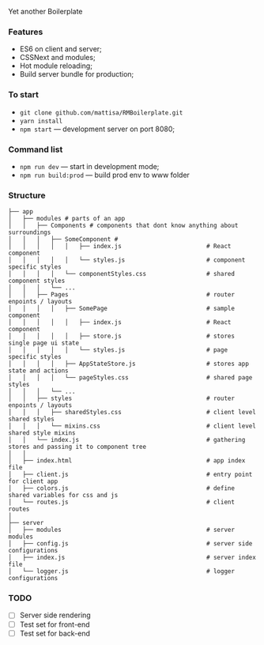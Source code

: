 Yet another Boilerplate

### Features
- ES6 on client and server;
- CSSNext and modules;
- Hot module reloading;
- Build server bundle for production;

### To start
- `git clone github.com/mattisa/RMBoilerplate.git`
- `yarn install`
- `npm start` — development server on port 8080;

### Command list
- `npm run dev` — start in development mode;
- `npm run build:prod` — build prod env to www folder

### Structure
```
├── app
│   ├── modules # parts of an app
│   │   ├── Components # components that dont know anything about surroundings
│   │   │   ├── SomeComponent #
│   │   │   │   │   ├── index.js                        # React component
│   │   │   │   │   └── styles.js                       # component specific styles
│   │   │   │   └── componentStyles.css                 # shared component styles
│   │   │   └── ...
│   │   ├── Pages                                       # router enpoints / layouts
│   │   │   │   ├── SomePage                            # sample component
│   │   │   │   │   ├── index.js                        # React component
│   │   │   │   │   ├── store.js                        # stores single page ui state
│   │   │   │   │   └── styles.js                       # page specific styles
│   │   │   │   ├── AppStateStore.js                    # stores app state and actions
│   │   │   │   └── pageStyles.css                      # shared page styles
│   │   │   └── ...
│   │   ├── styles                                      # router enpoints / layouts
│   │   │   ├── sharedStyles.css                        # client level shared styles
│   │   │   └── mixins.css                              # client level shared style mixins
│   │   └── index.js                                    # gathering stores and passing it to component tree
│   │
│   ├── index.html                                      # app index file
│   ├── client.js                                       # entry point for client app
│   ├── colors.js                                       # define shared variables for css and js
│   └── routes.js                                       # client routes
│
├── server
│   ├── modules                                         # server modules
│   ├── config.js                                       # server side configurations
│   ├── index.js                                        # server index file
│   └── logger.js                                       # logger configurations

```

### TODO
- [ ] Server side rendering
- [ ] Test set for front-end
- [ ] Test set for back-end
